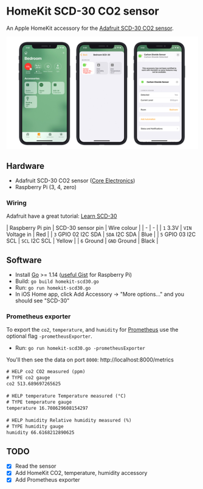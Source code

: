 # HomeKit SCD-30 CO2 sensor

An Apple HomeKit accessory for the [Adafruit SCD-30 CO2 sensor](https://www.adafruit.com/product/4867).

![The accessory added to iOS](homekit-scd30.jpg)

## Hardware

* Adafruit SCD-30 CO2 sensor ([Core Electronics](https://core-electronics.com.au/adafruit-scd-30-ndir-co2-temperature-and-humidity-sensor-stemma-qt-qwiic.html))
* Raspberry Pi (3, 4, zero)

### Wiring

Adafruit have a great tutorial: [Learn SCD-30](https://learn.adafruit.com/adafruit-scd30/python-circuitpython)

| Raspberry Pi pin | SCD-30 sensor pin | Wire colour |
| - | - |
| `1` 3.3V | `VIN` Voltage in | Red |
| `3` GPIO 02 I2C SDA | `SDA` I2C SDA | Blue |
| `5` GPIO 03 I2C SCL | `SCL` I2C SCL | Yellow |
| `6` Ground | `GND` Ground | Black |

## Software

* Install [Go](http://golang.org/doc/install) >= 1.14 ([useful Gist](https://gist.github.com/pcgeek86/0206d688e6760fe4504ba405024e887c) for Raspberry Pi)
* Build: `go build homekit-scd30.go`
* Run: `go run homekit-scd30.go`
* In iOS Home app, click Add Accessory -> "More options..." and you should see "SCD-30"

### Prometheus exporter

To export the `co2`, `temperature`, and `humidity` for [Prometheus](https://prometheus.io) use the optional flag `-prometheusExporter`.

* Run: `go run homekit-scd30.go -prometheusExporter`

You'll then see the data on port `8000`: http://localhost:8000/metrics

```
# HELP co2 CO2 measured (ppm)
# TYPE co2 gauge
co2 513.689697265625

# HELP temperature Temperature measured (°C)
# TYPE temperature gauge
temperature 16.708629608154297

# HELP humidity Relative humidity measured (%)
# TYPE humidity gauge
humidity 66.6168212890625
```

## TODO

- [x] Read the sensor
- [x] Add HomeKit CO2, temperature, humidity accessory
- [x] Add Prometheus exporter
